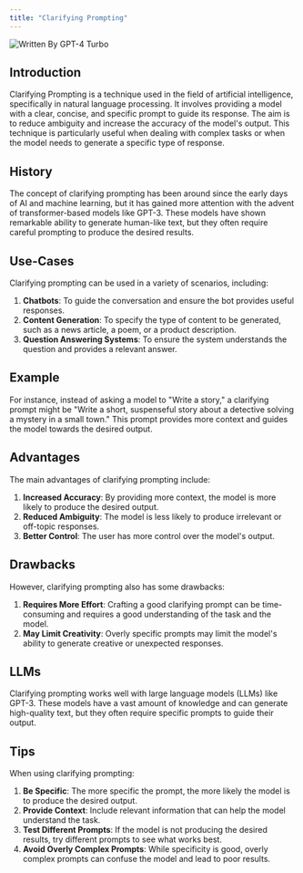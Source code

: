 ```yaml
---
title: "Clarifying Prompting"
---
```


![Written By GPT-4 Turbo](https://img.shields.io/badge/Written%20By-GPT--4%20Turbo-5A5A5A?style=for-the-badge&logo=openai&logoColor=white)

## Introduction

Clarifying Prompting is a technique used in the field of artificial intelligence, specifically in natural language processing. It involves providing a model with a clear, concise, and specific prompt to guide its response. The aim is to reduce ambiguity and increase the accuracy of the model's output. This technique is particularly useful when dealing with complex tasks or when the model needs to generate a specific type of response.

## History

The concept of clarifying prompting has been around since the early days of AI and machine learning, but it has gained more attention with the advent of transformer-based models like GPT-3. These models have shown remarkable ability to generate human-like text, but they often require careful prompting to produce the desired results.

## Use-Cases

Clarifying prompting can be used in a variety of scenarios, including:

1. **Chatbots**: To guide the conversation and ensure the bot provides useful responses.
2. **Content Generation**: To specify the type of content to be generated, such as a news article, a poem, or a product description.
3. **Question Answering Systems**: To ensure the system understands the question and provides a relevant answer.

## Example

For instance, instead of asking a model to "Write a story," a clarifying prompt might be "Write a short, suspenseful story about a detective solving a mystery in a small town." This prompt provides more context and guides the model towards the desired output.

## Advantages

The main advantages of clarifying prompting include:

1. **Increased Accuracy**: By providing more context, the model is more likely to produce the desired output.
2. **Reduced Ambiguity**: The model is less likely to produce irrelevant or off-topic responses.
3. **Better Control**: The user has more control over the model's output.

## Drawbacks

However, clarifying prompting also has some drawbacks:

1. **Requires More Effort**: Crafting a good clarifying prompt can be time-consuming and requires a good understanding of the task and the model.
2. **May Limit Creativity**: Overly specific prompts may limit the model's ability to generate creative or unexpected responses.

## LLMs

Clarifying prompting works well with large language models (LLMs) like GPT-3. These models have a vast amount of knowledge and can generate high-quality text, but they often require specific prompts to guide their output.

## Tips

When using clarifying prompting:

1. **Be Specific**: The more specific the prompt, the more likely the model is to produce the desired output.
2. **Provide Context**: Include relevant information that can help the model understand the task.
3. **Test Different Prompts**: If the model is not producing the desired results, try different prompts to see what works best.
4. **Avoid Overly Complex Prompts**: While specificity is good, overly complex prompts can confuse the model and lead to poor results.